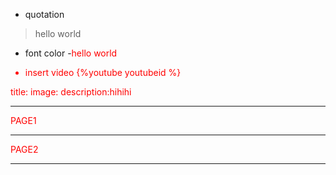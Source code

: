 - quotation
>hello world

- font color
-<font color= red>hello world

- insert video
{%youtube youtubeid %}

title: 
image:
description:hihihi


---
PAGE1


---
PAGE2


---






